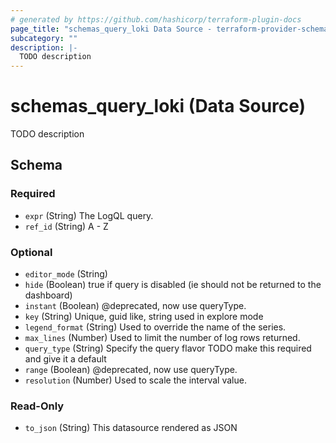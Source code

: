 ```yaml
---
# generated by https://github.com/hashicorp/terraform-plugin-docs
page_title: "schemas_query_loki Data Source - terraform-provider-schemas"
subcategory: ""
description: |-
  TODO description
---
```


# schemas_query_loki (Data Source)

TODO description



<!-- schema generated by tfplugindocs -->
## Schema

### Required

- `expr` (String) The LogQL query.
- `ref_id` (String) A - Z

### Optional

- `editor_mode` (String)
- `hide` (Boolean) true if query is disabled (ie should not be returned to the dashboard)
- `instant` (Boolean) @deprecated, now use queryType.
- `key` (String) Unique, guid like, string used in explore mode
- `legend_format` (String) Used to override the name of the series.
- `max_lines` (Number) Used to limit the number of log rows returned.
- `query_type` (String) Specify the query flavor
TODO make this required and give it a default
- `range` (Boolean) @deprecated, now use queryType.
- `resolution` (Number) Used to scale the interval value.

### Read-Only

- `to_json` (String) This datasource rendered as JSON


